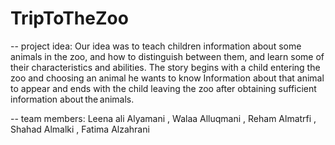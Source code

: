 # TripToTheZoo

-- project idea:
Our idea was to teach children information about some animals in the zoo, and how to distinguish between them, and learn some of their characteristics and abilities. The story begins with a child entering the zoo and choosing an animal he wants to know Information about that animal to appear and ends with the child leaving the zoo after obtaining sufficient information about the animals.

-- team members:
Leena ali Alyamani ,
Walaa Alluqmani ,
Reham Almatrfi ,
Shahad Almalki ,
Fatima Alzahrani

